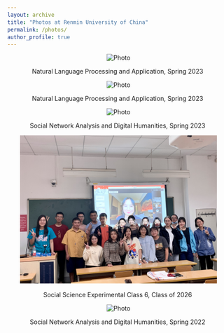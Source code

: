 ```yaml
---
layout: archive
title: "Photos at Renmin University of China"
permalink: /photos/
author_profile: true
---
```

<p align="center">
  <img src="https://github.com/KunkunYang/KunkunYang.github.io/blob/master/files/NLPA_2023_Spring_1.jpg?raw=true" alt="Photo" style="width: 450px;"/> 
</p>
<p align="center">
Natural Language Processing and Application, Spring 2023
</p>

<p align="center">
  <img src="https://github.com/KunkunYang/KunkunYang.github.io/blob/master/files/NLPA_2023_Spring_2.jpg?raw=true" alt="Photo" style="width: 450px;"/> 
</p>
<p align="center">
Natural Language Processing and Application, Spring 2023
</p>

<p align="center">
  <img src="https://github.com/KunkunYang/KunkunYang.github.io/blob/master/files/SNADH_2023_Spring.jpg?raw=true" alt="Photo" style="width: 450px;"/> 
</p>
<p align="center">
Social Network Analysis and Digital Humanities, Spring 2023
</p>

<p align="center">
  <img src="https://github.com/KunkunYang/KunkunYang.github.io/blob/master/files/SSEC_Class_6_2022.jpg?raw=true" alt="Photo" style="width: 450px;"/> 
</p>
<p align="center">
Social Science Experimental Class 6, Class of 2026
</p>

<p align="center">
  <img src="https://github.com/KunkunYang/KunkunYang.github.io/blob/master/files/ZekunYang_withStudents.jpg?raw=true" alt="Photo" style="width: 450px;"/> 
</p>
<p align="center">
Social Network Analysis and Digital Humanities, Spring 2022
</p>
    
